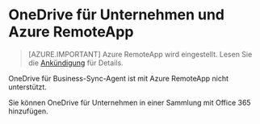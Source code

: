 <properties
   pageTitle="Verwenden OneDrive für Unternehmen und Azure RemoteApp | Microsoft Azure"
   description="Verwenden OneDrive mit Azure RemoteApp."
   services="remoteapp"
   documentationCenter=""
   authors="pavithir"
   manager="mbaldwin"
   editor=""/>

<tags
   ms.service="remoteapp"
   ms.devlang="na"
   ms.topic="hero-article"
   ms.tgt_pltfrm="na"
   ms.workload="compute"
   ms.date="08/15/2016"
   ms.author="elizapo"/>

# <a name="onedrive-for-business-and-azure-remoteapp"></a>OneDrive für Unternehmen und Azure RemoteApp

> [AZURE.IMPORTANT]
> Azure RemoteApp wird eingestellt. Lesen Sie die [Ankündigung](https://go.microsoft.com/fwlink/?linkid=821148) für Details.

OneDrive für Business-Sync-Agent ist mit Azure RemoteApp nicht unterstützt.

Sie können OneDrive für Unternehmen in einer Sammlung mit Office 365 hinzufügen. 